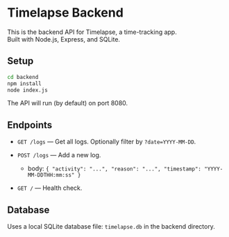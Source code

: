# Timelapse Backend

This is the backend API for Timelapse, a time-tracking app.  
Built with Node.js, Express, and SQLite.

## Setup

```bash
cd backend
npm install
node index.js
```

The API will run (by default) on port 8080.

## Endpoints

- `GET /logs` — Get all logs. Optionally filter by `?date=YYYY-MM-DD`.
- `POST /logs` — Add a new log.
    - body: `{ "activity": "...", "reason": "...", "timestamp": "YYYY-MM-DDTHH:mm:ss" }`

- `GET /` — Health check.

## Database

Uses a local SQLite database file: `timelapse.db` in the backend directory.